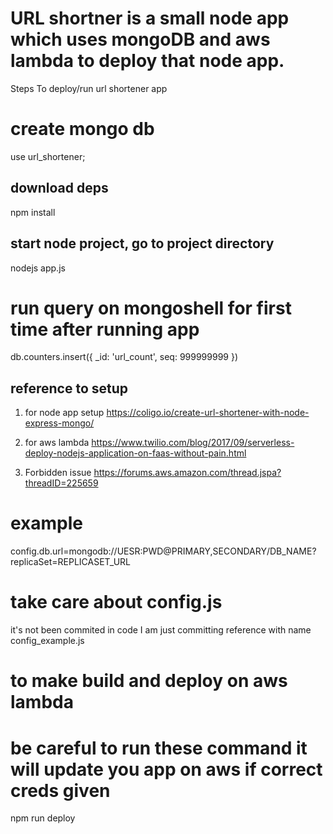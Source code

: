 # **URL shortner is a small node app which uses mongoDB and aws lambda to deploy that node app.**

Steps To deploy/run url shortener app
# create mongo db
use url_shortener;

## download deps
npm install
## start node project, go to project directory
nodejs app.js

# run query on mongoshell for first time after running app
db.counters.insert({ _id: 'url_count', seq: 999999999 })


## reference to setup
1. for node app setup
    https://coligo.io/create-url-shortener-with-node-express-mongo/

2. for aws lambda
    https://www.twilio.com/blog/2017/09/serverless-deploy-nodejs-application-on-faas-without-pain.html

3. Forbidden issue
    https://forums.aws.amazon.com/thread.jspa?threadID=225659

# example
config.db.url=mongodb://UESR:PWD@PRIMARY,SECONDARY/DB_NAME?replicaSet=REPLICASET_URL


# take care about config.js
it's not been commited in code I am just committing reference with name config_example.js



# to make build and deploy on aws lambda
# be careful to run these command it will update you app on aws if correct creds given
npm run deploy

